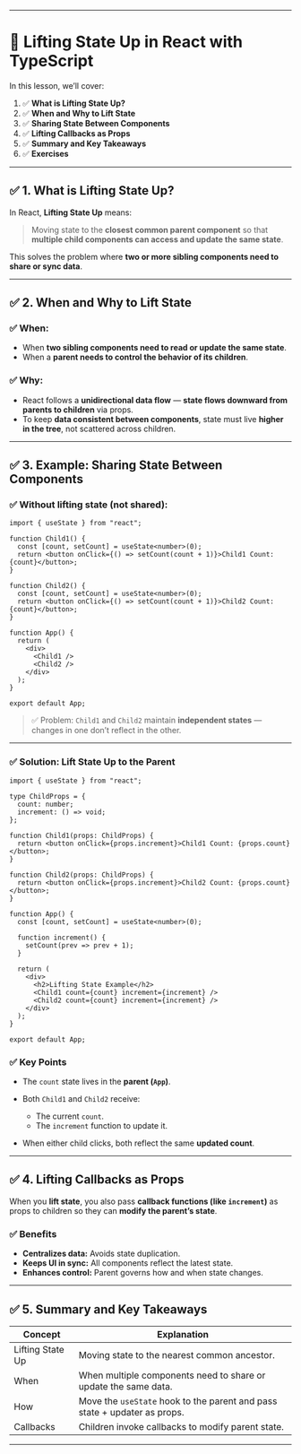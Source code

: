 
---

# 🚀 Lifting State Up in React with TypeScript

In this lesson, we’ll cover:

1. ✅ **What is Lifting State Up?**
2. ✅ **When and Why to Lift State**
3. ✅ **Sharing State Between Components**
4. ✅ **Lifting Callbacks as Props**
5. ✅ **Summary and Key Takeaways**
6. ✅ **Exercises**

---

## ✅ 1. What is Lifting State Up?

In React, **Lifting State Up** means:

> Moving state to the **closest common parent component** so that **multiple child components can access and update the same state**.

This solves the problem where **two or more sibling components need to share or sync data**.

---

## ✅ 2. When and Why to Lift State

### ✅ When:

* When **two sibling components need to read or update the same state**.
* When a **parent needs to control the behavior of its children**.

### ✅ Why:

* React follows a **unidirectional data flow** — **state flows downward from parents to children** via props.
* To keep **data consistent between components**, state must live **higher in the tree**, not scattered across children.

---

## ✅ 3. Example: Sharing State Between Components

### ✅ Without lifting state (not shared):

```tsx
import { useState } from "react";

function Child1() {
  const [count, setCount] = useState<number>(0);
  return <button onClick={() => setCount(count + 1)}>Child1 Count: {count}</button>;
}

function Child2() {
  const [count, setCount] = useState<number>(0);
  return <button onClick={() => setCount(count + 1)}>Child2 Count: {count}</button>;
}

function App() {
  return (
    <div>
      <Child1 />
      <Child2 />
    </div>
  );
}

export default App;
```

> ✅ Problem: `Child1` and `Child2` maintain **independent states** — changes in one don’t reflect in the other.

---

### ✅ Solution: Lift State Up to the Parent

```tsx
import { useState } from "react";

type ChildProps = {
  count: number;
  increment: () => void;
};

function Child1(props: ChildProps) {
  return <button onClick={props.increment}>Child1 Count: {props.count}</button>;
}

function Child2(props: ChildProps) {
  return <button onClick={props.increment}>Child2 Count: {props.count}</button>;
}

function App() {
  const [count, setCount] = useState<number>(0);

  function increment() {
    setCount(prev => prev + 1);
  }

  return (
    <div>
      <h2>Lifting State Example</h2>
      <Child1 count={count} increment={increment} />
      <Child2 count={count} increment={increment} />
    </div>
  );
}

export default App;
```

### ✅ Key Points

* The `count` state lives in the **parent (`App`)**.
* Both `Child1` and `Child2` receive:

  * The current `count`.
  * The `increment` function to update it.
* When either child clicks, both reflect the same **updated count**.

---

## ✅ 4. Lifting Callbacks as Props

When you **lift state**, you also pass **callback functions (like `increment`)** as props to children so they can **modify the parent’s state**.

### ✅ Benefits

* **Centralizes data:** Avoids state duplication.
* **Keeps UI in sync:** All components reflect the latest state.
* **Enhances control:** Parent governs how and when state changes.

---

## ✅ 5. Summary and Key Takeaways

| Concept          | Explanation                                                               |
| ---------------- | ------------------------------------------------------------------------- |
| Lifting State Up | Moving state to the nearest common ancestor.                              |
| When             | When multiple components need to share or update the same data.           |
| How              | Move the `useState` hook to the parent and pass state + updater as props. |
| Callbacks        | Children invoke callbacks to modify parent state.                         |

---